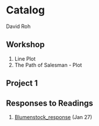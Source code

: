 # Catalog 

David Roh 

## Workshop 

1. Line Plot
2. The Path of Salesman - Plot

## Project 1 


## Responses to Readings 

1. [Blumenstock_response](https://github.com/jroh01/workshop/blob/master/blumenstock.md) (Jan 27)

